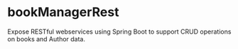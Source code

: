 # bookManagerRest
Expose RESTful webservices using Spring Boot to support CRUD operations on books and Author data.
